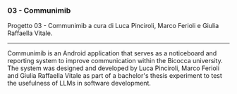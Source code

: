 ### 03 - Communimib

Progetto 03 - Communimib a cura di Luca Pinciroli, Marco Ferioli e Giulia Raffaella Vitale.

---

Communimib is an Android application that serves as a noticeboard and reporting system to improve communication within the Bicocca university.
The system was designed and developed by Luca Pinciroli, Marco Ferioli and Giulia Raffaella Vitale as part of a bachelor's thesis experiment to test the usefulness of LLMs in software development.
